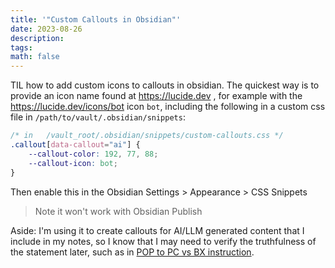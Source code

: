 ```yaml
---
title: '"Custom Callouts in Obsidian"'
date: 2023-08-26
description: 
tags: 
math: false
---
```


TIL how to add custom icons to callouts in obsidian. The quickest way is to provide an icon name found at <https://lucide.dev> , for example with the <https://lucide.dev/icons/bot> icon `bot`, including the following in a custom css file in `/path/to/vault/.obsidian/snippets`:

```css
/* in   /vault_root/.obsidian/snippets/custom-callouts.css */
.callout[data-callout="ai"] {
    --callout-color: 192, 77, 88;
    --callout-icon: bot;
}
```

Then enable this in the Obsidian Settings > Appearance > CSS Snippets

> Note it won't work with Obsidian Publish

Aside: I'm using it to create callouts for AI/LLM generated content that I include in my notes, so I know that I may need to verify the truthfulness of the statement later, such as in [POP to PC vs BX instruction](POP%20to%20PC%20vs%20BX%20instruction).